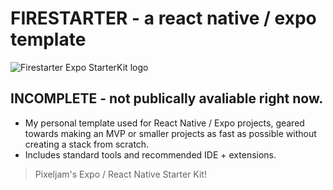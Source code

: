 <p align="center">
    <h1> FIRESTARTER - a react native / expo template </h1>
    <img alt="Firestarter Expo StarterKit logo" src="https://files.catbox.moe/u53jex.png"/>
</p>

## INCOMPLETE - not publically avaliable right now.

- My personal template used for React Native / Expo projects, geared towards making an MVP or smaller projects as fast as possible without creating a stack from scratch.
- Includes standard tools and recommended IDE + extensions.

> Pixeljam's Expo / React Native Starter Kit!
